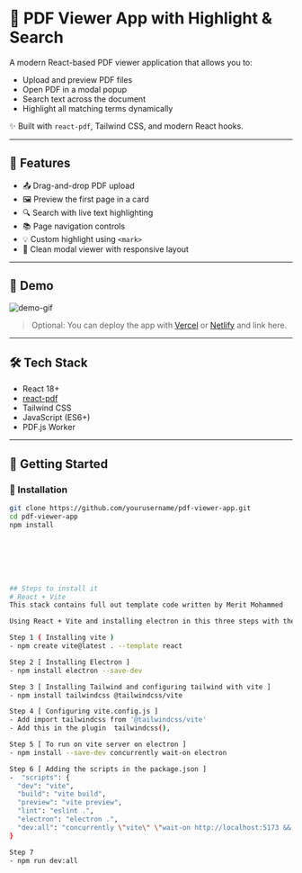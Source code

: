 # 📄 PDF Viewer App with Highlight & Search

A modern React-based PDF viewer application that allows you to:
- Upload and preview PDF files
- Open PDF in a modal popup
- Search text across the document
- Highlight all matching terms dynamically

✨ Built with `react-pdf`, Tailwind CSS, and modern React hooks.

---

## 🚀 Features

- 📤 Drag-and-drop PDF upload
- 🖼️ Preview the first page in a card
- 🔍 Search with live text highlighting
- 📚 Page navigation controls
- 💡 Custom highlight using `<mark>`
- 🧼 Clean modal viewer with responsive layout

---

## 📸 Demo

![demo-gif](https://your-demo-link-or-screenshot.png)

> Optional: You can deploy the app with [Vercel](https://vercel.com) or [Netlify](https://netlify.com) and link here.

---

## 🛠️ Tech Stack

- React 18+
- [react-pdf](https://github.com/wojtekmaj/react-pdf)
- Tailwind CSS
- JavaScript (ES6+)
- PDF.js Worker

---

## 🧪 Getting Started

### 🔧 Installation

```bash
git clone https://github.com/yourusername/pdf-viewer-app.git
cd pdf-viewer-app
npm install







## Steps to install it
# React + Vite
This stack contains full out template code written by Merit Mohammed 

Using React + Vite and installing electron in this three steps with the help of tailwindcss

Step 1 ( Installing vite )
- npm create vite@latest . --template react

Step 2 [ Installing Electron ]
- npm install electron --save-dev

Step 3 [ Installing Tailwind and configuring tailwind with vite ]
- npm install tailwindcss @tailwindcss/vite

Step 4 [ Configuring vite.config.js ]
- Add import tailwindcss from '@tailwindcss/vite'
- Add this in the plugin  tailwindcss(),

Step 5 [ To run on vite server on electron ]
- npm install --save-dev concurrently wait-on electron

Step 6 [ Adding the scripts in the package.json ]
-  "scripts": {
  "dev": "vite",
  "build": "vite build",
  "preview": "vite preview",
  "lint": "eslint .",
  "electron": "electron .",
  "dev:all": "concurrently \"vite\" \"wait-on http://localhost:5173 && electron .\""
}

Step 7 
- npm run dev:all

